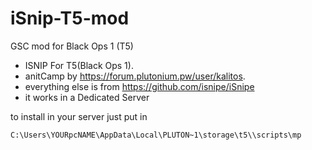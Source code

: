 # iSnip-T5-mod
GSC mod for Black Ops 1 (T5)

 *    ISNIP For T5(Black Ops 1).
 *    anitCamp by https://forum.plutonium.pw/user/kalitos.
 *    everything else is from https://github.com/isnipe/iSnipe
 *    it works in a Dedicated Server


to install in your server just put in 
```
C:\Users\YOURpcNAME\AppData\Local\PLUTON~1\storage\t5\\scripts\mp
```
